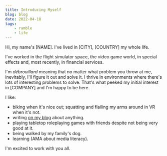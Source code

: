 ```yaml
---
title: Introducing Myself
blog: blog
date: 2022-04-18
tags:
    - ramble
    - life
---
```


Hi, my name's [NAME]. I've lived in [CITY], [COUNTRY] my whole life.

I've worked in the flight simulator space, the video game world, in special effects and, most recently, in financial services.

I'm _débrouillard_ meaning that no matter what problem you throw at me, inevitably, I'll figure it out and solve it. I thrive in environments where there's lots of interesting problems to solve. That's what peeked my initial interest in [COMPANY] and I'm happy to be here.

I like:

- biking when it's nice out; squatting and flailing my arms around in VR when it's not.
- writing [on my blog](/blog/2022-01-14/) about anything.
- playing tabletop roleplaying games with friends despite not being very good at it.
- being walked by my family's dog.
- learning (AMA about media literacy).

I'm excited to work with you all.
